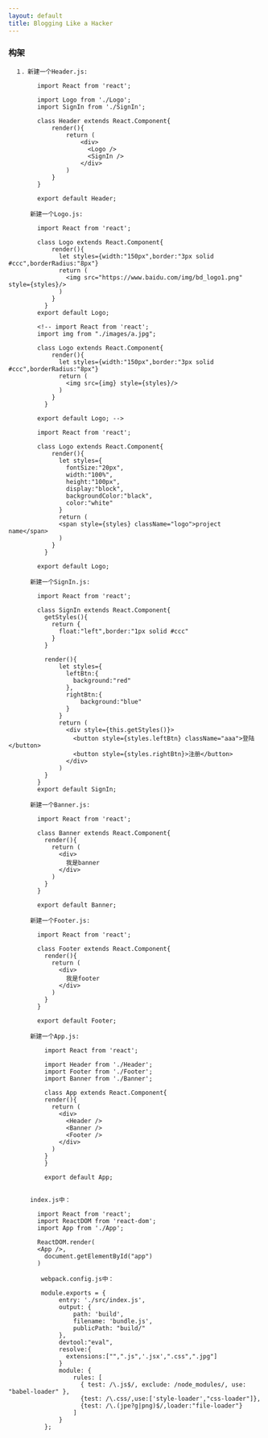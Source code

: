 ```yaml
---
layout: default
title: Blogging Like a Hacker
---
```


###   构架

      １．新建一个Header.js:

            import React from 'react';

            import Logo from './Logo';
            import SignIn from './SignIn';

            class Header extends React.Component{
                render(){
                    return (
                        <div>
                          <Logo />
                          <SignIn />
                        </div>
                    )
                }
            }

            export default Header;

          新建一个Logo.js:

            import React from 'react';

            class Logo extends React.Component{
                render(){
                  let styles={width:"150px",border:"3px solid #ccc",borderRadius:"8px"}
                  return (
                    <img src="https://www.baidu.com/img/bd_logo1.png" style={styles}/>
                  )
                }
              }
            export default Logo;

            <!-- import React from 'react';
            import img from "./images/a.jpg";

            class Logo extends React.Component{
                render(){
                  let styles={width:"150px",border:"3px solid #ccc",borderRadius:"8px"}
                  return (
                    <img src={img} style={styles}/>
                  )
                }
              }

            export default Logo; -->

            import React from 'react';

            class Logo extends React.Component{
                render(){
                  let styles={
                    fontSize:"20px",
                    width:"100%",
                    height:"100px",
                    display:"block",
                    backgroundColor:"black",
                    color:"white"
                  }
                  return (
                  <span style={styles} className="logo">project name</span>
                  )
                }
              }

            export default Logo;

          新建一个SignIn.js:

            import React from 'react';

            class SignIn extends React.Component{
              getStyles(){
                return {
                  float:"left",border:"1px solid #ccc"
                }
              }

              render(){
                  let styles={
                    leftBtn:{
                      background:"red"
                    },
                    rightBtn:{
                        background:"blue"
                    }
                  }
                  return (
                    <div style={this.getStyles()}>
                      <button style={styles.leftBtn} className="aaa">登陆</button>
                      <button style={styles.rightBtn}>注册</button>
                    </div>
                  )
              }
            }
            export default SignIn;

          新建一个Banner.js:

            import React from 'react';

            class Banner extends React.Component{
              render(){
                return (
                  <div>
                    我是banner
                  </div>
                )
              }
            }

            export default Banner;

          新建一个Footer.js:

            import React from 'react';

            class Footer extends React.Component{
              render(){
                return (
                  <div>
                    我是footer
                  </div>
                )
              }
            }

            export default Footer;

          新建一个App.js:

              import React from 'react';

              import Header from './Header';
              import Footer from './Footer';
              import Banner from './Banner';

              class App extends React.Component{
              render(){
                return (
                  <div>
                    <Header />
                    <Banner />
                    <Footer />
                  </div>
                )
              }
              }

              export default App;


          index.js中：

            import React from 'react';
            import ReactDOM from 'react-dom';
            import App from './App';

            ReactDOM.render(
            <App />,
              document.getElementById("app")
            )

             webpack.config.js中：

             module.exports = {
                  entry: './src/index.js',
                  output: {
                      path: 'build',
                      filename: 'bundle.js',
                      publicPath: "build/"
                  },
                  devtool:"eval",
                  resolve:{
                    extensions:["",".js",'.jsx',".css",".jpg"]
                  }
                  module: {
                      rules: [
                        { test: /\.js$/, exclude: /node_modules/, use: "babel-loader" },
                        {test: /\.css/,use:['style-loader',"css-loader"]},
                        {test: /\.(jpe?g|png)$/,loader:"file-loader"}
                      ]
                  }
              };
